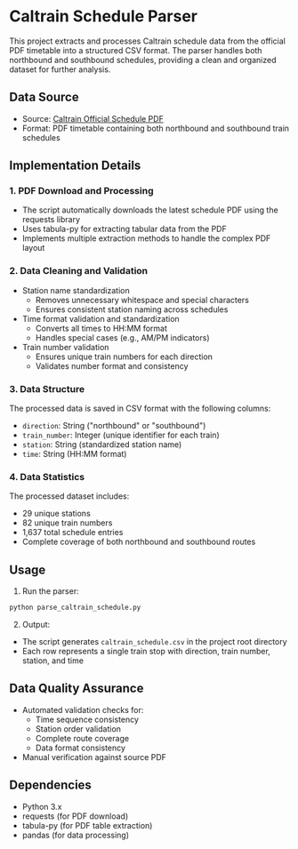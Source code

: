 # Caltrain Schedule Parser

This project extracts and processes Caltrain schedule data from the official PDF timetable into a structured CSV format. The parser handles both northbound and southbound schedules, providing a clean and organized dataset for further analysis.

## Data Source

- Source: [Caltrain Official Schedule PDF](https://www.caltrain.com/media/34716)
- Format: PDF timetable containing both northbound and southbound train schedules

## Implementation Details

### 1. PDF Download and Processing
- The script automatically downloads the latest schedule PDF using the requests library
- Uses tabula-py for extracting tabular data from the PDF
- Implements multiple extraction methods to handle the complex PDF layout

### 2. Data Cleaning and Validation
- Station name standardization
  - Removes unnecessary whitespace and special characters
  - Ensures consistent station naming across schedules
- Time format validation and standardization
  - Converts all times to HH:MM format
  - Handles special cases (e.g., AM/PM indicators)
- Train number validation
  - Ensures unique train numbers for each direction
  - Validates number format and consistency

### 3. Data Structure
The processed data is saved in CSV format with the following columns:
- `direction`: String ("northbound" or "southbound")
- `train_number`: Integer (unique identifier for each train)
- `station`: String (standardized station name)
- `time`: String (HH:MM format)

### 4. Data Statistics
The processed dataset includes:
- 29 unique stations
- 82 unique train numbers
- 1,637 total schedule entries
- Complete coverage of both northbound and southbound routes

## Usage

1. Run the parser:
```bash
python parse_caltrain_schedule.py
```

2. Output:
- The script generates `caltrain_schedule.csv` in the project root directory
- Each row represents a single train stop with direction, train number, station, and time

## Data Quality Assurance
- Automated validation checks for:
  - Time sequence consistency
  - Station order validation
  - Complete route coverage
  - Data format consistency
- Manual verification against source PDF

## Dependencies
- Python 3.x
- requests (for PDF download)
- tabula-py (for PDF table extraction)
- pandas (for data processing)